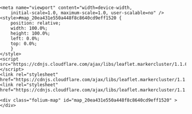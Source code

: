 <!DOCTYPE html>
<head>    
    <meta http-equiv="content-type" content="text/html; charset=UTF-8" />
    <script>L_PREFER_CANVAS=false; L_NO_TOUCH=false; L_DISABLE_3D=false;</script>
    <script src="https://cdn.jsdelivr.net/npm/leaflet@1.3.4/dist/leaflet.js"></script>
    <script src="https://ajax.googleapis.com/ajax/libs/jquery/1.11.1/jquery.min.js"></script>
    <script src="https://maxcdn.bootstrapcdn.com/bootstrap/3.2.0/js/bootstrap.min.js"></script>
    <script src="https://cdnjs.cloudflare.com/ajax/libs/Leaflet.awesome-markers/2.0.2/leaflet.awesome-markers.js"></script>
    <link rel="stylesheet" href="https://cdn.jsdelivr.net/npm/leaflet@1.3.4/dist/leaflet.css"/>
    <link rel="stylesheet" href="https://maxcdn.bootstrapcdn.com/bootstrap/3.2.0/css/bootstrap.min.css"/>
    <link rel="stylesheet" href="https://maxcdn.bootstrapcdn.com/bootstrap/3.2.0/css/bootstrap-theme.min.css"/>
    <link rel="stylesheet" href="https://maxcdn.bootstrapcdn.com/font-awesome/4.6.3/css/font-awesome.min.css"/>
    <link rel="stylesheet" href="https://cdnjs.cloudflare.com/ajax/libs/Leaflet.awesome-markers/2.0.2/leaflet.awesome-markers.css"/>
    <link rel="stylesheet" href="https://rawcdn.githack.com/python-visualization/folium/master/folium/templates/leaflet.awesome.rotate.css"/>
    <style>html, body {width: 100%;height: 100%;margin: 0;padding: 0;}</style>
    <style>#map {position:absolute;top:0;bottom:0;right:0;left:0;}</style>
    
    <meta name="viewport" content="width=device-width,
        initial-scale=1.0, maximum-scale=1.0, user-scalable=no" />
    <style>#map_20ea431e550a448f8c8640cd9eff1520 {
        position: relative;
        width: 100.0%;
        height: 100.0%;
        left: 0.0%;
        top: 0.0%;
        }
    </style>
    <script src="https://cdnjs.cloudflare.com/ajax/libs/leaflet.markercluster/1.1.0/leaflet.markercluster.js"></script>
    <link rel="stylesheet" href="https://cdnjs.cloudflare.com/ajax/libs/leaflet.markercluster/1.1.0/MarkerCluster.css"/>
    <link rel="stylesheet" href="https://cdnjs.cloudflare.com/ajax/libs/leaflet.markercluster/1.1.0/MarkerCluster.Default.css"/>
</head>
<body>    
    
    <div class="folium-map" id="map_20ea431e550a448f8c8640cd9eff1520" ></div>
</body>
<script>    
    
    
        var bounds = null;
    
    var map_20ea431e550a448f8c8640cd9eff1520 = L.map(
        'map_20ea431e550a448f8c8640cd9eff1520', {
        center: [51.45623, 22.60933],
        zoom: 13,
        maxBounds: bounds,
        layers: [],
        worldCopyJump: false,
        crs: L.CRS.EPSG3857,
        zoomControl: true,
        });
    
    
    var tile_layer_a65c3b684bd5416584eae83a9a301503 = L.tileLayer(
        'https://{s}.tile.openstreetmap.org/{z}/{x}/{y}.png',
        {
        "attribution": null,
        "detectRetina": false,
        "maxNativeZoom": 18,
        "maxZoom": 18,
        "minZoom": 0,
        "noWrap": false,
        "opacity": 1,
        "subdomains": "abc",
        "tms": false
}).addTo(map_20ea431e550a448f8c8640cd9eff1520);
    
            var marker_cluster_0be0f3a1f1f348258c2fc834d9e6b631 = L.markerClusterGroup({});
            map_20ea431e550a448f8c8640cd9eff1520.addLayer(marker_cluster_0be0f3a1f1f348258c2fc834d9e6b631);
            
    
            var circle_marker_86461db49fde4f97ba4cf010d5e3faff = L.circleMarker(
                [51.45623, 22.60933],
                {
  "bubblingMouseEvents": true,
  "color": "red",
  "dashArray": null,
  "dashOffset": null,
  "fill": true,
  "fillColor": "red",
  "fillOpacity": 0.2,
  "fillRule": "evenodd",
  "lineCap": "round",
  "lineJoin": "round",
  "opacity": 1.0,
  "radius": 20,
  "stroke": true,
  "weight": 3
}
                )
                .addTo(marker_cluster_0be0f3a1f1f348258c2fc834d9e6b631);
            
    
            var popup_a1f545c51dab4f5fb8dc519348445e89 = L.popup({maxWidth: '300'
            
            });
            
                var html_2f6417e0e5f846e0b2312d88c73d803a = $(`<div id="html_2f6417e0e5f846e0b2312d88c73d803a" style="width: 100.0%; height: 100.0%;">Status: Zły<br>PM 2.5: 96<br>PM 10: 114</div>`)[0];
                popup_a1f545c51dab4f5fb8dc519348445e89.setContent(html_2f6417e0e5f846e0b2312d88c73d803a);
            
            circle_marker_86461db49fde4f97ba4cf010d5e3faff.bindPopup(popup_a1f545c51dab4f5fb8dc519348445e89)
            ;
            
        
    
            var marker_cluster_fa21d7ea6e31438a913bc8f5fe459b3d = L.markerClusterGroup({});
            map_20ea431e550a448f8c8640cd9eff1520.addLayer(marker_cluster_fa21d7ea6e31438a913bc8f5fe459b3d);
            
    
            var circle_marker_5638e99dee5a4cda8784983a940b2b60 = L.circleMarker(
                [51.46642, 22.60753],
                {
  "bubblingMouseEvents": true,
  "color": "black",
  "dashArray": null,
  "dashOffset": null,
  "fill": true,
  "fillColor": "black",
  "fillOpacity": 0.2,
  "fillRule": "evenodd",
  "lineCap": "round",
  "lineJoin": "round",
  "opacity": 1.0,
  "radius": 20,
  "stroke": true,
  "weight": 3
}
                )
                .addTo(marker_cluster_fa21d7ea6e31438a913bc8f5fe459b3d);
            
    
            var popup_ffd56f13eb03418dab091595b5f7d1f5 = L.popup({maxWidth: '300'
            
            });
            
                var html_f7c2004c9ba649adb8b8ebec20de3a16 = $(`<div id="html_f7c2004c9ba649adb8b8ebec20de3a16" style="width: 100.0%; height: 100.0%;">Status: Bardzo zły<br>PM 2.5: 156<br>PM 10: 184</div>`)[0];
                popup_ffd56f13eb03418dab091595b5f7d1f5.setContent(html_f7c2004c9ba649adb8b8ebec20de3a16);
            
            circle_marker_5638e99dee5a4cda8784983a940b2b60.bindPopup(popup_ffd56f13eb03418dab091595b5f7d1f5)
            ;
            
        
    
            var marker_cluster_94a4170584d94f4f8c751511ba086fbb = L.markerClusterGroup({});
            map_20ea431e550a448f8c8640cd9eff1520.addLayer(marker_cluster_94a4170584d94f4f8c751511ba086fbb);
            
    
            var circle_marker_5675d3fd9c184a4e80e8c19a1b53d467 = L.circleMarker(
                [51.4707331, 22.6089767],
                {
  "bubblingMouseEvents": true,
  "color": "black",
  "dashArray": null,
  "dashOffset": null,
  "fill": true,
  "fillColor": "black",
  "fillOpacity": 0.2,
  "fillRule": "evenodd",
  "lineCap": "round",
  "lineJoin": "round",
  "opacity": 1.0,
  "radius": 20,
  "stroke": true,
  "weight": 3
}
                )
                .addTo(marker_cluster_94a4170584d94f4f8c751511ba086fbb);
            
    
            var popup_372526bc23754cb485e8a55b1a2b2856 = L.popup({maxWidth: '300'
            
            });
            
                var html_1c70f71e42524443a728ac4bc3839e02 = $(`<div id="html_1c70f71e42524443a728ac4bc3839e02" style="width: 100.0%; height: 100.0%;">Status: Bardzo zły<br>PM 2.5: 270<br>PM 10: 311</div>`)[0];
                popup_372526bc23754cb485e8a55b1a2b2856.setContent(html_1c70f71e42524443a728ac4bc3839e02);
            
            circle_marker_5675d3fd9c184a4e80e8c19a1b53d467.bindPopup(popup_372526bc23754cb485e8a55b1a2b2856)
            ;
            
        
    
            var marker_cluster_1548dc6fe435472c924479081c0d3240 = L.markerClusterGroup({});
            map_20ea431e550a448f8c8640cd9eff1520.addLayer(marker_cluster_1548dc6fe435472c924479081c0d3240);
            
    
            var circle_marker_4db909076e934500ba74e32aef179c99 = L.circleMarker(
                [51.4797281, 22.5984428],
                {
  "bubblingMouseEvents": true,
  "color": "black",
  "dashArray": null,
  "dashOffset": null,
  "fill": true,
  "fillColor": "black",
  "fillOpacity": 0.2,
  "fillRule": "evenodd",
  "lineCap": "round",
  "lineJoin": "round",
  "opacity": 1.0,
  "radius": 20,
  "stroke": true,
  "weight": 3
}
                )
                .addTo(marker_cluster_1548dc6fe435472c924479081c0d3240);
            
    
            var popup_dd9a078eb9dd42efa012172e1f22ff34 = L.popup({maxWidth: '300'
            
            });
            
                var html_18fa94e77e614c738adfa3a91acac972 = $(`<div id="html_18fa94e77e614c738adfa3a91acac972" style="width: 100.0%; height: 100.0%;">Status: Bardzo zły<br>PM 2.5: 395<br>PM 10: 501</div>`)[0];
                popup_dd9a078eb9dd42efa012172e1f22ff34.setContent(html_18fa94e77e614c738adfa3a91acac972);
            
            circle_marker_4db909076e934500ba74e32aef179c99.bindPopup(popup_dd9a078eb9dd42efa012172e1f22ff34)
            ;
            
        
    
            var marker_cluster_c26474e4826141abb6b09364964762f9 = L.markerClusterGroup({});
            map_20ea431e550a448f8c8640cd9eff1520.addLayer(marker_cluster_c26474e4826141abb6b09364964762f9);
            
    
            var circle_marker_8325bc8ec1c747dda8ff4d5f41c93d2a = L.circleMarker(
                [51.4605429, 22.6103907],
                {
  "bubblingMouseEvents": true,
  "color": "black",
  "dashArray": null,
  "dashOffset": null,
  "fill": true,
  "fillColor": "black",
  "fillOpacity": 0.2,
  "fillRule": "evenodd",
  "lineCap": "round",
  "lineJoin": "round",
  "opacity": 1.0,
  "radius": 20,
  "stroke": true,
  "weight": 3
}
                )
                .addTo(marker_cluster_c26474e4826141abb6b09364964762f9);
            
    
            var popup_ba92f5f62b9a4aeab674e2e7a00a1537 = L.popup({maxWidth: '300'
            
            });
            
                var html_34c0e58dc5f6430f8adbcc4aa005fb54 = $(`<div id="html_34c0e58dc5f6430f8adbcc4aa005fb54" style="width: 100.0%; height: 100.0%;">Status: Bardzo zły<br>PM 2.5: 225<br>PM 10: 266</div>`)[0];
                popup_ba92f5f62b9a4aeab674e2e7a00a1537.setContent(html_34c0e58dc5f6430f8adbcc4aa005fb54);
            
            circle_marker_8325bc8ec1c747dda8ff4d5f41c93d2a.bindPopup(popup_ba92f5f62b9a4aeab674e2e7a00a1537)
            ;
            
        
    
            var marker_cluster_37b4f04730fe4c1ab090807d81a81d63 = L.markerClusterGroup({});
            map_20ea431e550a448f8c8640cd9eff1520.addLayer(marker_cluster_37b4f04730fe4c1ab090807d81a81d63);
            
    
            var circle_marker_dfc87277ebb44ce0855b3ed8c80200df = L.circleMarker(
                [51.4585051, 22.6049089],
                {
  "bubblingMouseEvents": true,
  "color": "red",
  "dashArray": null,
  "dashOffset": null,
  "fill": true,
  "fillColor": "red",
  "fillOpacity": 0.2,
  "fillRule": "evenodd",
  "lineCap": "round",
  "lineJoin": "round",
  "opacity": 1.0,
  "radius": 20,
  "stroke": true,
  "weight": 3
}
                )
                .addTo(marker_cluster_37b4f04730fe4c1ab090807d81a81d63);
            
    
            var popup_09719bd6c84c474fbba4f15d65a1a4ad = L.popup({maxWidth: '300'
            
            });
            
                var html_afe1533edb5d4a94a22a0cd02ae40dac = $(`<div id="html_afe1533edb5d4a94a22a0cd02ae40dac" style="width: 100.0%; height: 100.0%;">Status: Zły<br>PM 2.5: 111<br>PM 10: 126</div>`)[0];
                popup_09719bd6c84c474fbba4f15d65a1a4ad.setContent(html_afe1533edb5d4a94a22a0cd02ae40dac);
            
            circle_marker_dfc87277ebb44ce0855b3ed8c80200df.bindPopup(popup_09719bd6c84c474fbba4f15d65a1a4ad)
            ;
            
        
</script>
